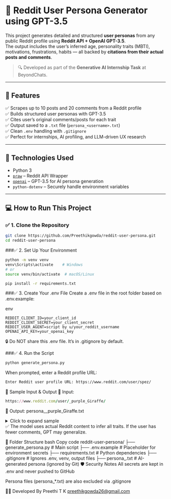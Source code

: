 # 🧠 Reddit User Persona Generator using GPT-3.5

This project generates detailed and structured **user personas** from any public Reddit profile using **Reddit API + OpenAI GPT-3.5**.  
The output includes the user’s inferred age, personality traits (MBTI), motivations, frustrations, habits — all backed by **citations from their actual posts and comments**.

> 🔍 Developed as part of the **Generative AI Internship Task** at BeyondChats.

---

## 🚀 Features

✅ Scrapes up to 10 posts and 20 comments from a Reddit profile  
✅ Builds structured user personas with GPT-3.5  
✅ Cites user’s original comments/posts for each trait  
✅ Output saved to a `.txt` file (`persona_<username>.txt`)  
✅ Clean `.env` handling with `.gitignore`  
✅ Perfect for internships, AI profiling, and LLM-driven UX research

---

## 🧩 Technologies Used

- Python 3
- [`praw`](https://praw.readthedocs.io/) – Reddit API Wrapper  
- [`openai`](https://platform.openai.com/) – GPT-3.5 for AI persona generation  
- `python-dotenv` – Securely handle environment variables  

---

## 💻 How to Run This Project

### ✅ 1. Clone the Repository

```bash
git clone https://github.com/Preethikgowda/reddit-user-persona.git
cd reddit-user-persona
```
###✅ 2. Set Up Your Environment

```bash
python -m venv venv
venv\Scripts\activate    # Windows
# or
source venv/bin/activate  # macOS/Linux

pip install -r requirements.txt
```

###✅ 3. Create Your .env File
Create a .env file in the root folder based on .env.example:

env
```
REDDIT_CLIENT_ID=your_client_id
REDDIT_CLIENT_SECRET=your_client_secret
REDDIT_USER_AGENT=script by u/your_reddit_username
OPENAI_API_KEY=your_openai_key
```
🔒 Do NOT share this .env file. It’s in .gitignore by default.

###✅ 4. Run the Script
```bash
python generate_persona.py
```
When prompted, enter a Reddit profile URL:

```bash
Enter Reddit user profile URL: https://www.reddit.com/user/spez/
```
🔄 Sample Input & Output
🧷 Input:
```ruby
https://www.reddit.com/user/_purple_Giraffe/
```
📄 Output: persona__purple_Giraffe.txt
<details> <summary>Click to expand sample</summary>
# _purple_Giraffe

**AGE**  
27

**OCCUPATION**  
Graphic Designer

**STATUS**  
Single

**LOCATION**  
Seattle, Washington

**TIER**  
Casual User

**ARCHETYPE**  
Lurker


## GOALS & NEEDS  
- "I aim to improve my graphic design skills..."
- "I want to connect with like-minded creatives..."

## FRUSTRATIONS  
- "Trolls and negativity are annoying."
- "Too much misinformation."


</details>
✅ The model uses actual Reddit content to infer all traits. If the user has fewer comments, GPT may generalize.

📁 Folder Structure
bash
Copy code
reddit-user-persona/
├── generate_persona.py       # Main script
├── .env.example              # Placeholder for environment secrets
├── requirements.txt          # Python dependencies
├── .gitignore                # Ignores .env, venv, output files
├── persona_<username>.txt    # AI-generated persona (ignored by Git)
🛡️ Security Notes
All secrets are kept in .env and never pushed to GitHub

Persona files (persona_*.txt) are also excluded via .gitignore

🙋‍♀️ Developed By
Preethi T K
preethikgowda26@gmail.com
